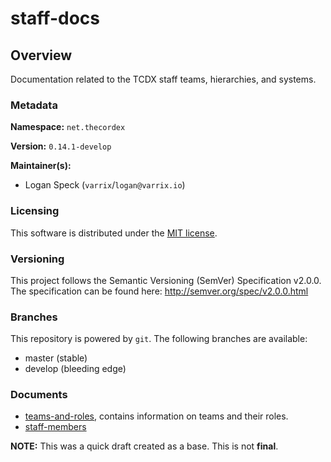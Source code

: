 # staff-docs

## Overview
Documentation related to the TCDX staff teams, hierarchies, and systems.

### Metadata
**Namespace:** `net.thecordex`

**Version:** `0.14.1-develop`

**Maintainer(s):**
- Logan Speck (`varrix`/`logan@varrix.io`)

### Licensing
This software is distributed under the [MIT license](LICENSE.txt).

### Versioning
This project follows the Semantic Versioning (SemVer) Specification v2.0.0. The specification can be found here:
http://semver.org/spec/v2.0.0.html

### Branches
This repository is powered by `git`. The following branches are available:
- master (stable)
- develop (bleeding edge)

### Documents
- [teams-and-roles](teams-and-roles.md), contains information on teams
and their roles.
- [staff-members](staff-members.md)

**NOTE:** This was a quick draft created as a base. This is not **final**.
